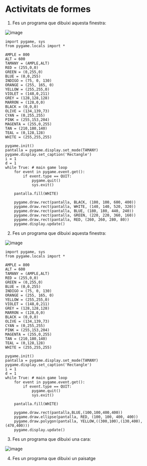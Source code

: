 # Activitats de formes

1. Fes un programa que dibuixi aquesta finestra:

![image](https://github.com/XaSaFa/IntroduccioProgramacio/assets/110727546/fdb1f10d-dd7c-4fd3-abaa-b7f9be461de4)

```
import pygame, sys
from pygame.locals import *

AMPLE = 800
ALT = 600
TAMANY = (AMPLE,ALT)
RED = (255,0,0)
GREEN = (0,255,0)
BLUE = (0,0,255)
INDIGO = (75, 0, 130)
ORANGE = (255, 165, 0)
YELLOW = (255,255,0)
VIOLET = (148,0,211)
GREY = (128,128,128)
MARRON = (128,0,0)
BLACK = (0,0,0)
OLIVE = (134,139,73)
CYAN = (0,255,255)
PINK = (255,153,204)
MAGENTA = (255,0,255)
TAN = (210,180,140)
TEAL = (0,128,128)
WHITE = (255,255,255)

pygame.init()
pantalla = pygame.display.set_mode(TAMANY)
pygame.display.set_caption('Rectangle')
i = 1
d = 1
while True: # main game loop
    for event in pygame.event.get():
        if event.type == QUIT:
            pygame.quit()
            sys.exit()

    pantalla.fill(WHITE)

    pygame.draw.rect(pantalla, BLACK, (100, 100, 600, 400))
    pygame.draw.rect(pantalla, WHITE, (140, 140, 520, 320))
    pygame.draw.rect(pantalla, BLUE, (180, 180, 440, 240))
    pygame.draw.rect(pantalla, GREEN, (220, 220, 360, 160))
    pygame.draw.rect(pantalla, RED, (260, 260, 280, 80))
    pygame.display.update()

```
2. Fes un programa que dibuixi aquesta finestra:

![image](https://github.com/XaSaFa/IntroduccioProgramacio/assets/110727546/41b722f0-21c5-46fb-8180-0bafc99265d2)

```
import pygame, sys
from pygame.locals import *

AMPLE = 800
ALT = 600
TAMANY = (AMPLE,ALT)
RED = (255,0,0)
GREEN = (0,255,0)
BLUE = (0,0,255)
INDIGO = (75, 0, 130)
ORANGE = (255, 165, 0)
YELLOW = (255,255,0)
VIOLET = (148,0,211)
GREY = (128,128,128)
MARRON = (128,0,0)
BLACK = (0,0,0)
OLIVE = (134,139,73)
CYAN = (0,255,255)
PINK = (255,153,204)
MAGENTA = (255,0,255)
TAN = (210,180,140)
TEAL = (0,128,128)
WHITE = (255,255,255)

pygame.init()
pantalla = pygame.display.set_mode(TAMANY)
pygame.display.set_caption('Rectangle')
i = 1
d = 1
while True: # main game loop
    for event in pygame.event.get():
        if event.type == QUIT:
            pygame.quit()
            sys.exit()

    pantalla.fill(WHITE)

    pygame.draw.rect(pantalla,BLUE,(100,100,400,400))
    pygame.draw.ellipse(pantalla, RED, (100, 100, 400, 400))
    pygame.draw.polygon(pantalla, YELLOW,((300,100),(130,400),(470,400)))
    pygame.display.update()
```

3. Fes un programa que dibuixi una cara:

![image](https://github.com/XaSaFa/IntroduccioProgramacio/assets/110727546/3edf2186-821c-4016-8d52-fc290cd7ca6c)

4. Fes un programa que dibuixi un paisatge
